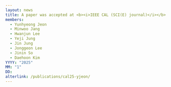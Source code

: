 ```yaml
---
layout: news
title: A paper was accepted at <b><i>IEEE CAL (SCI(E) journal)</i></b>.
members:
  - Yunhyeong Jeon
  - Minwoo Jang
  - Hwanjun Lee
  - Yeji Jung
  - Jin Jung
  - Jonggeon Lee
  - Jinin So
  - Daehoon Kim
YYYY: "2025"
MM: "1"
DD: 
alterlink: /publications/cal25-yjeon/
---
```

